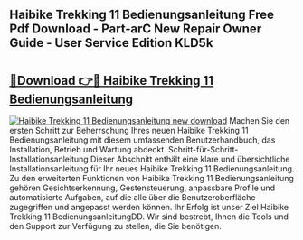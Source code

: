 ## Haibike Trekking 11 Bedienungsanleitung Free Pdf Download - Part-arC New Repair Owner Guide - User Service Edition KLD5k

# <h2><a href="http://df1w2w.blite.top/?on=Haibike+Trekking+11+Bedienungsanleitung">🔗Download 👉🔴 Haibike Trekking 11 Bedienungsanleitung</a></h2>

[![Haibike Trekking 11 Bedienungsanleitung new download](https://i.imgur.com/lujVjoI.png)](http://df1w2w.blite.top/?on=Haibike+Trekking+11+Bedienungsanleitung)
Machen Sie den ersten Schritt zur Beherrschung Ihres neuen Haibike Trekking 11 Bedienungsanleitung mit diesem umfassenden Benutzerhandbuch, das Installation, Betrieb und Wartung abdeckt. Schritt-für-Schritt-Installationsanleitung Dieser Abschnitt enthält eine klare und übersichtliche Installationsanleitung für Ihr neues Haibike Trekking 11 Bedienungsanleitung. Zu den erweiterten Funktionen von Haibike Trekking 11 Bedienungsanleitung gehören Gesichtserkennung, Gestensteuerung, anpassbare Profile und automatisierte Aufgaben, auf die alle über die Benutzeroberfläche zugegriffen und angepasst werden können. Ihr Erfolg ist unser Ziel Haibike Trekking 11 BedienungsanleitungDD. Wir sind bestrebt, Ihnen die Tools und den Support zur Verfügung zu stellen, die Sie benötigen.
